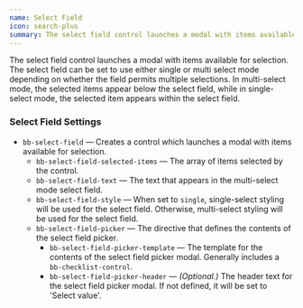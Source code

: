 ```yaml
---
name: Select Field
icon: search-plus
summary: The select field control launches a modal with items available for selection.
---
```


The select field control launches a modal with items available for selection. The select field can be set to use either single or multi select mode depending on whether the field permits multiple selections. In multi-select mode, the selected items appear below the select field, while in single-select mode, the selected item appears within the select field.

### Select Field Settings ###
  - `bb-select-field` &mdash; Creates a control which launches a modal with items available for selection.
    - `bb-select-field-selected-items` &mdash; The array of items selected by the control.
    - `bb-select-field-text` &mdash; The text that appears in the multi-select mode select field.
    - `bb-select-field-style` &mdash; When set to `single`, single-select styling will be used for the select field. Otherwise, multi-select styling will be used for the select field.
    - `bb-select-field-picker` &mdash; The directive that defines the contents of the select field picker.
      - `bb-select-field-picker-template` &mdash; The template for the contents of the select field picker modal. Generally includes a `bb-checklist-control`.
      - `bb-select-field-picker-header` &mdash; *(Optional.)* The header text for the select field picker modal. If not defined, it will be set to 'Select value'.
